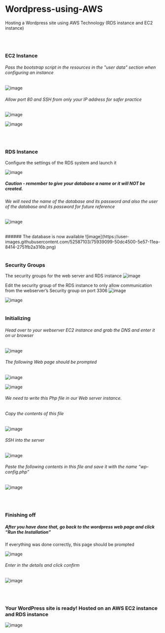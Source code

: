 # Wordpress-using-AWS
Hosting a Wordpress site using AWS Technology (RDS instance and EC2 instance)

</br></br>
### EC2 Instance
###### Pass the bootstrap script in the resources in the "user data" section when configuring an instance
![image](https://user-images.githubusercontent.com/52587103/75938983-12468a80-5e57-11ea-8aae-15358ad7a3d9.png)
</br>
###### Allow port 80 and SSH from only your IP address for safer practice 
![image](https://user-images.githubusercontent.com/52587103/75939050-386c2a80-5e57-11ea-8d2a-346155145c98.png)

![image](https://user-images.githubusercontent.com/52587103/75939066-3bffb180-5e57-11ea-886b-9ce933bbdf5e.png)

</br></br>
### RDS Instance
Configure the settings of the RDS system and launch it 

![image](https://user-images.githubusercontent.com/52587103/75939077-402bcf00-5e57-11ea-86ef-bcf9ee009521.png)
</br>

##### Caution - remember to give your database a name or it will NOT be created. 
###### We will need the name of the database and its password and also the user of the database and its password for future reference
![image](https://user-images.githubusercontent.com/52587103/75940462-22606900-5e5b-11ea-8190-a626ac3ef6ad.png)

</br>
###### The database is now available
![image](https://user-images.githubusercontent.com/52587103/75939099-50dc4500-5e57-11ea-8414-2751fb2a316b.png)
</br></br>

### Security Groups
The security groups for the web server and RDS instance
![image](https://user-images.githubusercontent.com/52587103/75939119-5afe4380-5e57-11ea-81c3-7ec46d1c5ed9.png)

Edit the security group of the RDS instance to only allow communication from the webserver’s Security group on port 3306
![image](https://user-images.githubusercontent.com/52587103/75939135-62bde800-5e57-11ea-8744-ac243dfdcb54.png)
</br>

![image](https://user-images.githubusercontent.com/52587103/75939146-6a7d8c80-5e57-11ea-9063-9bb86994d648.png)
</br></br>

### Initializing

###### Head over to your webserver EC2 instance and grab the DNS and enter it on ur browser
![image](https://user-images.githubusercontent.com/52587103/75939172-7701e500-5e57-11ea-897a-7465a2e8fb30.png)

###### The following Web page should be prompted

![image](https://user-images.githubusercontent.com/52587103/75939188-7f5a2000-5e57-11ea-9bc6-0c62f0622472.png)

![image](https://user-images.githubusercontent.com/52587103/75939192-841ed400-5e57-11ea-9dd1-faf0954d54af.png)

###### We need to write this Php file in our Web server instance. 
###### Copy the contents of this file

![image](https://user-images.githubusercontent.com/52587103/75939201-8b45e200-5e57-11ea-94be-c70c6c08d0ce.png)


###### SSH into the server
![image](https://user-images.githubusercontent.com/52587103/75939213-93058680-5e57-11ea-851c-a063b4669a58.png)

###### Paste the following contents in this file and save it with the name “wp-config.php”

![image](https://user-images.githubusercontent.com/52587103/75939230-9ac52b00-5e57-11ea-9878-bf10fe11be95.png)

</br></br>
### Finishing off

##### After you have done that, go back to the wordpress web page and click “Run the Installation”
If everything was done correctly, this page should be prompted 

![image](https://user-images.githubusercontent.com/52587103/75939249-a284cf80-5e57-11ea-90c1-8afeaa53f842.png)

###### Enter in the details and click confirm
![image](https://user-images.githubusercontent.com/52587103/75939259-a9abdd80-5e57-11ea-8165-d1bbda82e58f.png)

</br></br>
### Your WordPress site is ready! Hosted on an AWS EC2 instance and RDS instance
![image](https://user-images.githubusercontent.com/52587103/75939270-b03a5500-5e57-11ea-9ebe-94e9a1b28645.png)
 
